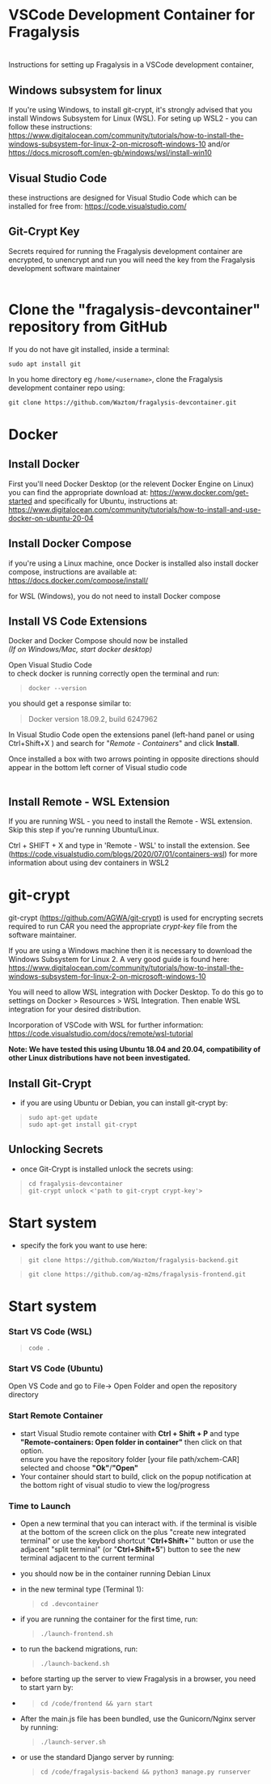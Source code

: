 # <a name="SetupXChemCARforDevelopers"></a>**VSCode Development Container for Fragalysis**

#

Instructions for setting up Fragalysis in a VSCode development container,<br>

## <a name="Setting up Windows Subsystem for Linux"></a>Windows subsystem for linux

If you're using Windows, to install git-crypt, it's strongly advised that you install Windows Subsystem for Linux (WSL).
For seting up WSL2 - you can follow these instructions: https://www.digitalocean.com/community/tutorials/how-to-install-the-windows-subsystem-for-linux-2-on-microsoft-windows-10 and/or https://docs.microsoft.com/en-gb/windows/wsl/install-win10

## <a name="VisualStudioCode"></a>Visual Studio Code

these instructions are designed for Visual Studio Code which can be installed for free from: https://code.visualstudio.com/

## <a name="GitCryptKey"></a>Git-Crypt Key

Secrets required for running the Fragalysis development container are encrypted, to unencrypt and run you will need the key from the Fragalysis development software maintainer<br><br>

# <a name="RepositoryfromGitHub"></a>Clone the "fragalysis-devcontainer" repository from GitHub

If you do not have git installed, inside a terminal:

`sudo apt install git` <br>

In you home directory eg `/home/<username>`, clone the Fragalysis development container repo using:

`git clone https://github.com/Waztom/fragalysis-devcontainer.git` <br>

# <a name="Docker"></a>Docker

## <a name="InstallDocker"></a>Install Docker

First you'll need Docker Desktop (or the relevent Docker Engine on Linux) you can find the appropriate download at: https://www.docker.com/get-started and specifically for Ubuntu, instructions at: https://www.digitalocean.com/community/tutorials/how-to-install-and-use-docker-on-ubuntu-20-04

## <a name="InstallDockerCompose"></a>Install Docker Compose

if you're using a Linux machine, once Docker is installed also install docker compose, instructions are available at: https://docs.docker.com/compose/install/

for WSL (Windows), you do not need to install Docker compose

## <a name="InstallVSCodeExtention"></a>Install VS Code Extensions

Docker and Docker Compose should now be installed <br>
<em>(If on Windows/Mac, start docker desktop)</em><br>

Open Visual Studio Code<br>
to check docker is running correctly open the terminal and run:<br>

> `docker --version`<br>

you should get a response similar to:

> Docker version 18.09.2, build 6247962

In Visual Studio Code open the extensions panel (left-hand panel or using Ctrl+Shift+X ) and search for "<em>Remote - Containers</em>" and click **Install**.

Once installed a box with two arrows pointing in opposite directions should appear in the bottom left corner of Visual studio code
<br>
<br>

## <a name="InstallRemoteWSL"></a>Install Remote - WSL Extension

If you are running WSL - you need to install the Remote - WSL extension. Skip this step if you're running Ubuntu/Linux.

Ctrl + SHIFT + X and type in 'Remote - WSL' to install the extension.
See (https://code.visualstudio.com/blogs/2020/07/01/containers-wsl) for more information about using dev containers in WSL2

# <a name="gitcrypt"></a>git-crypt

git-crypt (https://github.com/AGWA/git-crypt) is used for encrypting secrets required to run CAR
you need the appropriate <em>crypt-key</em> file from the software maintainer.

If you are using a Windows machine then it is necessary to download the Windows Subsystem for Linux 2. A very good guide is found here: https://www.digitalocean.com/community/tutorials/how-to-install-the-windows-subsystem-for-linux-2-on-microsoft-windows-10

You will need to allow WSL integration with Docker Desktop. To do this go to settings on Docker > Resources > WSL Integration. Then enable WSL integration for your desired distribution.

Incorporation of VSCode with WSL for further information: https://code.visualstudio.com/docs/remote/wsl-tutorial

**Note: We have tested this using Ubuntu 18.04 and 20.04, compatibility of other Linux distributions have not been investigated.**

## <a name="InstallGitCrypt"></a>Install Git-Crypt

- if you are using Ubuntu or Debian, you can install git-crypt by:

> `sudo apt-get update` <br> 
> `sudo apt-get install git-crypt` <br>

## <a name="UnlockingSecrets"></a>Unlocking Secrets

- once Git-Crypt is installed unlock the secrets using:

> `cd fragalysis-devcontainer`<br> 
> `git-crypt unlock <'path to git-crypt crypt-key'>`<br>

# <a name="Clone frontend and backend repos"></a>Start system

- specify the fork you want to use here:

> `git clone https://github.com/Waztom/fragalysis-backend.git`<br>

> `git clone https://github.com/ag-m2ms/fragalysis-frontend.git`<br>

# <a name="Startsystem"></a>Start system

### <a name="Start VS Code"></a>Start VS Code (WSL)

> `code .` <br>

### <a name="Start VS Code"></a>Start VS Code (Ubuntu)

Open VS Code and go to File-> Open Folder and open the repository directory<br>

### <a name="StartRemoteContainer"></a>Start Remote Container

- start Visual Studio remote container with **Ctrl + Shift + P** and type **"Remote-containers: Open folder in container"** then click on that option. <br> ensure you have the repository folder [your file path/xchem-CAR] selected and choose **"Ok"**/**"Open"**
- Your container should start to build, click on the popup notification at the bottom right of visual studio to view the log/progress

### <a name="TimetoLaunch"></a>Time to Launch

- Open a new terminal that you can interact with. if the terminal is visible at the bottom of the screen click on the plus "create new integrated terminal" or use the keybord shortcut "**Ctrl+Shift+`**" button or use the adjacent "split terminal" (or "**Ctrl+Shift+5**") button to see the new terminal adjacent to the current terminal
- you should now be in the container running Debian Linux
- in the new terminal type (Terminal 1):

  > `cd .devcontainer` <br>

- if you are running the container for the first time, run:

  > `./launch-frontend.sh` <br>

- to run the backend migrations, run:

  > `./launch-backend.sh` <br>

- before starting up the server to view Fragalysis in a browser, you need to start yarn by:
-  > `cd /code/frontend && yarn start` 

- After the main.js file has been bundled, use the Gunicorn/Nginx server by running:
  > `./launch-server.sh` <br>

- or use the standard Django server by running:
  > `cd /code/fragalysis-backend && python3 manage.py runserver` <br>


